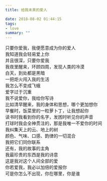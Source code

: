 ```yaml
---
title: 给我未来的爱人

date: 2018-08-02 01:44:15
tags: 
- love
summary: ""
---
```

只要你爱我，我便愿意成为你的爱人\
我知道我会轻易爱上你\
并且很深，只要你爱我\
我夜里醒来，环顾四周，发现人类的冷漠\
白天，到处都是黑暗\
一把炬火闯入我的生活\
我怎么不变成飞蛾\
爱字过于沉重\
我不说爱你，我给你写诗\
比如清早醒来，我的身体和思想，哪个更加想你\
早餐时，饭菜里的一粒萝卜丁，让我想起你\
读书时我看到你的名字，发困时听见你的声音\
打球时我会全神贯注的，那是我唯一不爱你的时间\
我纠集天上的云、地上的树\
颜色、气味、口感、韵律的一切混合\
我把它们同你联系\
还有，我的故事的主角\
我最珍贵的东西是我的诗意\
这是我对这个人间全部的爱\
你若爱我，我必以加倍的爱报你\
可是你怎么不出现，你在哪里，你是谁
